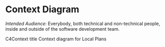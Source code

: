 # Context Diagram

_Intended Audience_: Everybody, both technical and non-technical people, inside and outside of the software development team.

C4Context
  title Context diagram for Local Plans
  
